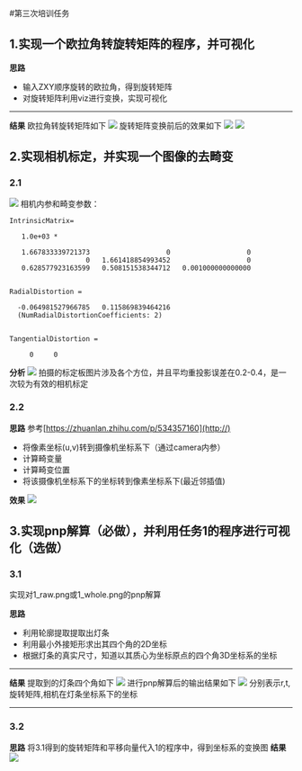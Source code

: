#第三次培训任务
## 1.实现一个欧拉角转旋转矩阵的程序，并可视化
**思路**
- 输入ZXY顺序旋转的欧拉角，得到旋转矩阵
- 对旋转矩阵利用viz进行变换，实现可视化

_ _ _
**结果**
欧拉角转旋转矩阵如下
![](D:/第三次任务/3.png)
旋转矩阵变换前后的效果如下
![](D:/第三次任务/4.png)
![](D:/第三次任务/5.png)
## 2.实现相机标定，并实现一个图像的去畸变
### 2.1
![](D:/第三次任务/8.png)
相机内参和畸变参数：
```
IntrinsicMatrix=

   1.0e+03 *

   1.667833339721373                   0                   0
                   0   1.661418854993452                   0
   0.628577923163599   0.508151538344712   0.001000000000000


RadialDistortion =

  -0.064981527966785   0.115869839464216
  (NumRadialDistortionCoefficients: 2)


TangentialDistortion =

     0     0
```
**分析**
![](D:/第三次任务/9.png)
拍摄的标定板图片涉及各个方位，并且平均重投影误差在0.2-0.4，是一次较为有效的相机标定
### 2.2
**思路**
参考[https://zhuanlan.zhihu.com/p/534357160](http://)
- 将像素坐标(u,v)转到摄像机坐标系下（通过camera内参）
- 计算畸变量
- 计算畸变位置
- 将该摄像机坐标系下的坐标转到像素坐标系下(最近邻插值)

**效果**
![](D:/第三次任务/6.png)


## 3.实现pnp解算（必做），并利用任务1的程序进行可视化（选做）
### 3.1
实现对1_raw.png或1_whole.png的pnp解算

**思路**
- 利用轮廓提取提取出灯条
- 利用最小外接矩形求出其四个角的2D坐标
- 根据灯条的真实尺寸，知道以其质心为坐标原点的四个角3D坐标系的坐标

- - -

**结果**
提取到的灯条四个角如下
![](D:/第三次任务/1.png)
进行pnp解算后的输出结果如下
![](D:/第三次任务/2.png)
分别表示r,t,旋转矩阵,相机在灯条坐标系下的坐标

- - -

### 3.2
**思路**
将3.1得到的旋转矩阵和平移向量代入1的程序中，得到坐标系的变换图
**结果**
![](D:/第三次任务/7.png)